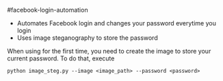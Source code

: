 #facebook-login-automation

- Automates Facebook login and changes your password everytime you login
- Uses image steganography to store the password


When using for the first time, you need to create the image to store your current password. To do that, execute

    python image_steg.py --image <image_path> --password <password>

